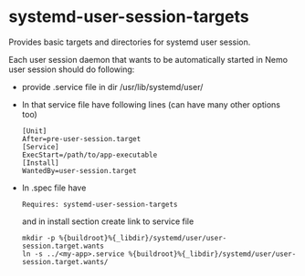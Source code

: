 systemd-user-session-targets
============================

Provides basic targets and directories for systemd user session.

Each user session daemon that wants to be automatically started in Nemo
user session should do following:

*   provide <my-app>.service file in dir /usr/lib/systemd/user/

*   In that service file have following lines (can have many other options too)

        [Unit]
        After=pre-user-session.target
        [Service]
        ExecStart=/path/to/app-executable
        [Install]
        WantedBy=user-session.target

*   In .spec file have

        Requires: systemd-user-session-targets

    and in install section create link to service file

        mkdir -p %{buildroot}%{_libdir}/systemd/user/user-session.target.wants  
        ln -s ../<my-app>.service %{buildroot}%{_libdir}/systemd/user/user-session.target.wants/
